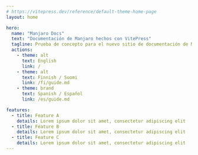 ```yaml
---
# https://vitepress.dev/reference/default-theme-home-page
layout: home

hero:
  name: "Manjaro Docs"
  text: "Documentación de Manjaro hechos con VitePress"
  tagline: Prueba de concepto para el nuevo sitio de documentación de Manjaro
  actions:
    - theme: alt
      text: English
      link: /
    - theme: alt
      text: Finnish / Suomi
      link: /fi/guide.md
    - theme: brand
      text: Spanish / Español
      link: /es/guide.md

features:
  - title: Feature A
    details: Lorem ipsum dolor sit amet, consectetur adipiscing elit
  - title: Feature B
    details: Lorem ipsum dolor sit amet, consectetur adipiscing elit
  - title: Feature C
    details: Lorem ipsum dolor sit amet, consectetur adipiscing elit
---
```


